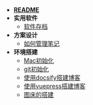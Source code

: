 - [**README**](README.md)
- **实用软件**
  - [软件存档](实用软件/软件存档.md)
- **方案设计**
  - [如何管理笔记](方案设计/如何管理笔记.md)
- **环境搭建**
  - [Mac初始化](环境搭建/Mac初始化.md)
  - [git初始化](环境搭建/git初始化.md)
  - [使用docsify搭建博客](环境搭建/使用docsify搭建博客.md)
  - [使用vuepress搭建博客](环境搭建/使用vuepress搭建博客.md)
  - [图床的搭建](环境搭建/图床的搭建.md)

